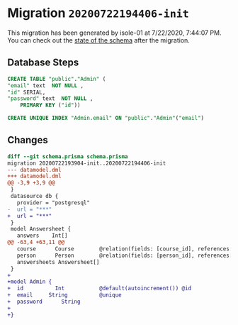 # Migration `20200722194406-init`

This migration has been generated by isole-01 at 7/22/2020, 7:44:07 PM.
You can check out the [state of the schema](./schema.prisma) after the migration.

## Database Steps

```sql
CREATE TABLE "public"."Admin" (
"email" text  NOT NULL ,
"id" SERIAL,
"password" text  NOT NULL ,
    PRIMARY KEY ("id"))

CREATE UNIQUE INDEX "Admin.email" ON "public"."Admin"("email")
```

## Changes

```diff
diff --git schema.prisma schema.prisma
migration 20200722193904-init..20200722194406-init
--- datamodel.dml
+++ datamodel.dml
@@ -3,9 +3,9 @@
 }
 datasource db {
   provider = "postgresql"
-  url = "***"
+  url = "***"
 }
 model Answersheet {
   answers    Int[]
@@ -63,4 +63,11 @@
   course      Course        @relation(fields: [course_id], references: [id])
   person      Person        @relation(fields: [person_id], references: [id])
   answersheets Answersheet[]
 }
+
+model Admin {
+  id          Int           @default(autoincrement()) @id
+  email     String          @unique
+  password      String
+
+}
```


